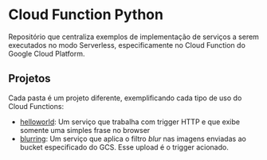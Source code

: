 # Cloud Function Python

Repositório que centraliza exemplos de implementação de serviços a serem executados no modo Serverless, especificamente no Cloud Function do Google Cloud Platform.

## Projetos

Cada pasta é um projeto diferente, exemplificando cada tipo de uso do Cloud Functions:

- [helloworld](./helloworld): Um serviço que trabalha com trigger HTTP e que exibe somente uma simples frase no browser
- [blurring](./blurring): Um serviço que aplica o filtro _blur_ nas imagens enviadas ao bucket especificado do GCS. Esse upload é o trigger acionado.